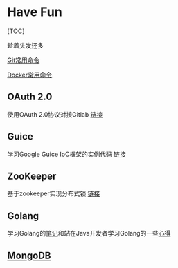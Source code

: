 # Have Fun

[TOC]

趁着头发还多

[Git常用命令](./git.md)

[Docker常用命令](./docker.md)

## OAuth 2.0

使用OAuth 2.0协议对接Gitlab [链接](./gitlabauth/README.md)

## Guice

学习Google Guice IoC框架的实例代码 [链接](./guicedemo)

## ZooKeeper

基于zookeeper实现分布式锁 [链接](./zklock)

## Golang

学习Golang的[笔记](./java2go/Golang.md)和站在Java开发者学习Golang的一些[心得](./java2go/java2go.md)



## [MongoDB](./MongoDB.md)
